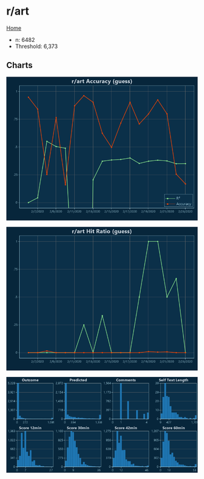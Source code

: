 # r/art

[Home](../index.md)

* n: 6482
* Threshold: 6,373

## Charts

![r/art R² (guess)](../images/guess_art_Accuracy.png "r/art R² (guess)")

![r/art Hit Ratio (guess)](../images/guess_art_HitRatio.png "r/art Hit Ratio (guess)")

![r/art Distributions (guess)](../images/guess_art_Distributions.png "r/art Distributions (guess)")

